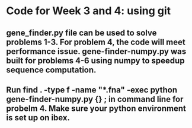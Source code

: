 # Code for Week 3 and 4: using git

## gene_finder.py file can be used to solve problems 1-3. For problem 4, the code will meet performance issue. gene-finder-numpy.py was built for problems 4-6 using numpy to speedup sequence computation.

## Run find . -type f -name "*.fna" -exec python gene-finder-numpy.py {} \; in command line for probelm 4. Make sure your python environment is set up on ibex.
